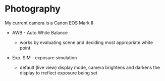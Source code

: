 # Photography

My current camera is a Canon EOS Mark II

- AWB - Auto White Balance
	- works by evaluating scene and deciding most appropriate white point

- Exp. SIM - exposure simulation
	- default (live view) display mode, camera brightens and darkens the display to rreflect exposure being set
